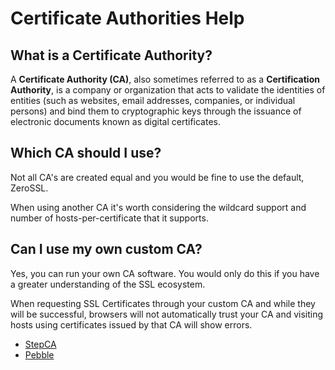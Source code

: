 # Certificate Authorities Help

## What is a Certificate Authority?

A **Certificate Authority (CA)**, also sometimes referred to as a
**Certification Authority**, is a company or organization that acts to validate
the identities of entities (such as websites, email addresses, companies, or
individual persons) and bind them to cryptographic keys through the issuance of
electronic documents known as digital certificates.

## Which CA should I use?

Not all CA's are created equal and you would be fine to use the default,
ZeroSSL.

When using another CA it's worth considering the wildcard support and number of
hosts-per-certificate that it supports.

## Can I use my own custom CA?

Yes, you can run your own CA software. You would only do this if you have a
greater understanding of the SSL ecosystem.

When requesting SSL Certificates through your custom CA and while they will be
successful, browsers will not automatically trust your CA and visiting hosts
using certificates issued by that CA will show errors.

- [StepCA](https://smallstep.com/docs/step-ca)
- [Pebble](https://github.com/letsencrypt/pebble)
